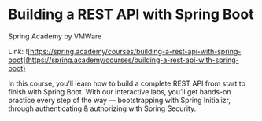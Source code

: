 # Building a REST API with Spring Boot
Spring Academy by VMWare

Link: ![https://spring.academy/courses/building-a-rest-api-with-spring-boot](https://spring.academy/courses/building-a-rest-api-with-spring-boot)

In this course, you’ll learn how to build a complete REST API from start to finish with Spring Boot. With our interactive labs, you’ll get hands-on practice every step of the way — bootstrapping with Spring Initializr, through authenticating & authorizing with Spring Security.
